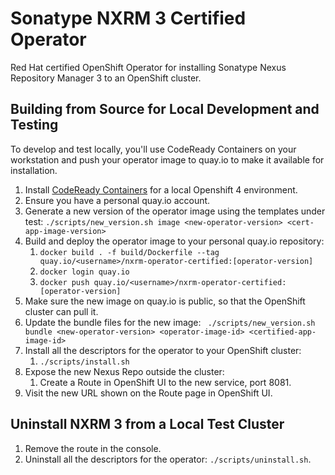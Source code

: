 # Sonatype NXRM 3 Certified Operator
Red Hat certified OpenShift Operator for installing Sonatype Nexus Repository 
Manager 3 to an OpenShift cluster.

## Building from Source for Local Development and Testing

To develop and test locally, you'll use CodeReady Containers on your workstation
and push your operator image to quay.io to make it available for installation.

1. Install [CodeReady Containers](https://developers.redhat.com/products/codeready-containers/overview)
   for a local Openshift 4 environment.
2. Ensure you have a personal quay.io account.
3. Generate a new version of the operator image using the templates under test:
   `./scripts/new_version.sh image <new-operator-version> <cert-app-image-version>`
4. Build and deploy the operator image to your personal quay.io repository:
   1. `docker build . -f build/Dockerfile --tag quay.io/<username>/nxrm-operator-certified:[operator-version]`
   2. `docker login quay.io`
   3. `docker push quay.io/<username>/nxrm-operator-certified:[operator-version]`
5. Make sure the new image on quay.io is public, so that the OpenShift
   cluster can pull it.
6. Update the bundle files for the new image:
   ` ./scripts/new_version.sh bundle <new-operator-version> <operator-image-id> <certified-app-image-id>`
7. Install all the descriptors for the operator to your OpenShift cluster:
   1. `./scripts/install.sh`
8. Expose the new Nexus Repo outside the cluster: 
   1. Create a Route in OpenShift UI to the new service, port 8081.
9. Visit the new URL shown on the Route page in OpenShift UI.
  
## Uninstall NXRM 3 from a Local Test Cluster

1. Remove the route in the console.
3. Uninstall all the descriptors for the operator: `./scripts/uninstall.sh`.
